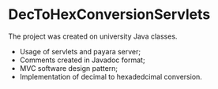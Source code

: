 # DecToHexConversionServlets
The project was created on university Java classes.

- Usage of servlets and payara server;
- Comments created in Javadoc format;
- MVC software design pattern;
- Implementation of decimal to hexadedcimal conversion.
